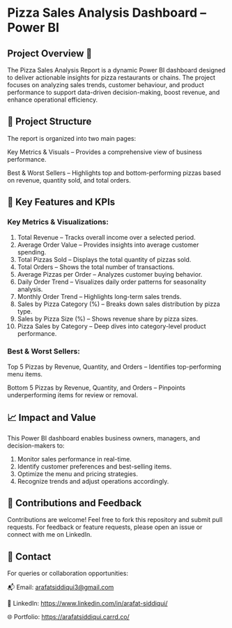 # Pizza Sales Analysis Dashboard – Power BI

## Project Overview 🚀

The Pizza Sales Analysis Report is a dynamic Power BI dashboard designed to deliver actionable insights for pizza restaurants or chains. The project focuses on analyzing sales trends, customer behaviour, and product performance to support data-driven decision-making, boost revenue, and enhance operational efficiency.

## 📁 Project Structure
The report is organized into two main pages:

Key Metrics & Visuals – Provides a comprehensive view of business performance.

Best & Worst Sellers – Highlights top and bottom-performing pizzas based on revenue, quantity sold, and total orders.

## 🔑 Key Features and KPIs

### Key Metrics & Visualizations:
1. Total Revenue – Tracks overall income over a selected period.
2. Average Order Value – Provides insights into average customer spending.
3. Total Pizzas Sold – Displays the total quantity of pizzas sold.
4. Total Orders – Shows the total number of transactions.
5. Average Pizzas per Order – Analyzes customer buying behavior.
6. Daily Order Trend – Visualizes daily order patterns for seasonality analysis.
7. Monthly Order Trend – Highlights long-term sales trends.
8. Sales by Pizza Category (%) – Breaks down sales distribution by pizza type.
9. Sales by Pizza Size (%) – Shows revenue share by pizza sizes.
10. Pizza Sales by Category – Deep dives into category-level product performance.

### Best & Worst Sellers:

Top 5 Pizzas by Revenue, Quantity, and Orders – Identifies top-performing menu items.

Bottom 5 Pizzas by Revenue, Quantity, and Orders – Pinpoints underperforming items for review or removal.

## 📈 Impact and Value
This Power BI dashboard enables business owners, managers, and decision-makers to:

1. Monitor sales performance in real-time.
2. Identify customer preferences and best-selling items.
3. Optimize the menu and pricing strategies.
4. Recognize trends and adjust operations accordingly.

## 🤝 Contributions and Feedback
Contributions are welcome! Feel free to fork this repository and submit pull requests. For feedback or feature requests, please open an issue or connect with me on LinkedIn.

## 📧 Contact
For queries or collaboration opportunities:

📬 Email: arafatsiddiqui3@gmail.com

🔗 LinkedIn: https://www.linkedin.com/in/arafat-siddiqui/

🌐 Portfolio: https://arafatsiddiqui.carrd.co/
